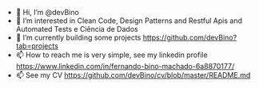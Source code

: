 - 👋 Hi, I’m @devBino
- 👀 I’m interested in Clean Code, Design Patterns and Restful Apis and Automated Tests e Ciência de Dados
- 🌱 I’m currently building some projects https://github.com/devBino?tab=projects
- 📫 How to reach me is very simple, see my linkedin profile https://www.linkedin.com/in/fernando-bino-machado-6a8870177/
- 📫 See my CV https://github.com/devBino/cv/blob/master/README.md
